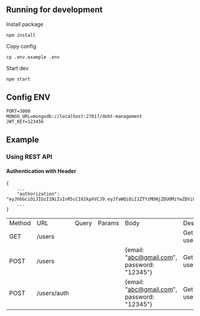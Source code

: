 ## Running for development
Install package
```
npm install
```

Copy config
```
cp .env.example .env
```

Start dev
```
npm start
```

## Config ENV

```
PORT=3000
MONGO_URL=mongodb://localhost:27017/debt-management
JWT_KEY=123456
```

## Example

### Using REST API

#### Authentication with Header

```
{
    ...
    "authorization": "eyJhbGciOiJIUzI1NiIsInR5cCI6IkpXVCJ9.eyJfaWQiOiI1ZTYzMDNjZDU0MzYwZDViOTdlM2M4NDYiLCJlbWFpbCI6ImR1eWsxNkBnbWFpbC5jb20iLCJpYXQiOjE1ODM1OTQ5MDMsImV4cCI6MTYxNjcxNDQ5ODAwNH0.vG6SU0lnPMwdnSCimOds3jwFmiia6k5Mup0j3uJM3uI"
    ...
}

```
| | | | | | |
|-|-|-|-|-|-|
|Method|URL|Query|Params|Body|Description|
|GET|/users| | | | Get all users|
|POST|/users| | |{email: "abc@gmail.com", password: "12345"} | Get all users|
|POST|/users/auth| | |{email: "abc@gmail.com", password: "12345"} | Get all users|
